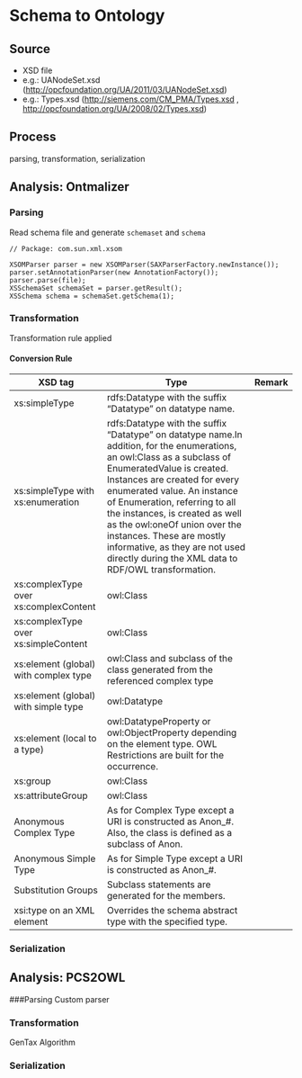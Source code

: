 # Schema to Ontology

## Source
* XSD file
* e.g.: UANodeSet.xsd (http://opcfoundation.org/UA/2011/03/UANodeSet.xsd)
* e.g.: Types.xsd (http://siemens.com/CM_PMA/Types.xsd , http://opcfoundation.org/UA/2008/02/Types.xsd)

## Process
parsing, transformation, serialization

## Analysis: Ontmalizer

### Parsing
Read schema file and generate `schemaset` and `schema`

	// Package: com.sun.xml.xsom
	
	XSOMParser parser = new XSOMParser(SAXParserFactory.newInstance());
	parser.setAnnotationParser(new AnnotationFactory());
	parser.parse(file);
	XSSchemaSet schemaSet = parser.getResult();
	XSSchema schema = schemaSet.getSchema(1);

### Transformation
Transformation rule applied

#### Conversion Rule
XSD tag | Type | Remark
------------- | ------------- | -------------
xs:simpleType | rdfs:Datatype with the suffix “Datatype” on datatype name. |
xs:simpleType with xs:enumeration | rdfs:Datatype with the suffix “Datatype” on datatype name.In addition, for the enumerations, an owl:Class as a subclass of EnumeratedValue is created. Instances are created for every enumerated value. An instance of Enumeration, referring to all the instances, is created as well as the owl:oneOf union over the instances. These are mostly informative, as they are not used directly during the XML data to RDF/OWL transformation.
xs:complexType over xs:complexContent |	owl:Class
xs:complexType over xs:simpleContent	| owl:Class
xs:element (global) with complex type	| owl:Class and subclass of the class generated from the referenced complex type
xs:element (global) with simple type	| owl:Datatype
xs:element (local to a type)	| owl:DatatypeProperty or owl:ObjectProperty depending on the element type. OWL Restrictions are built for the occurrence.
xs:group	| owl:Class
xs:attributeGroup	| owl:Class
Anonymous Complex Type	| As for Complex Type except a URI is constructed as Anon_#. Also, the class is defined as a subclass of Anon.
Anonymous Simple Type	| As for Simple Type except a URI is constructed as Anon_#.
Substitution Groups	| Subclass statements are generated for the members.
xsi:type on an XML element	| Overrides the schema abstract type with the specified type.


### Serialization


## Analysis: PCS2OWL
###Parsing
Custom parser

### Transformation
GenTax Algorithm

### Serialization
